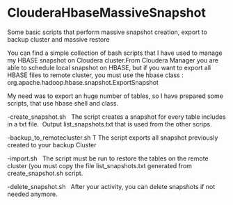 # ClouderaHbaseMassiveSnapshot
Some basic scripts that perform massive snapshot creation, export to backup cluster and massive restore


You can find a simple collection of bash scripts that I have used to manage my HBASE snapshot on Cloudera cluster.From Cloudera Manager you are able to schedule local snapshot on HBASE, but if you want to export all HBASE files to remote cluster, you must use the hbase class :  org.apache.hadoop.hbase.snapshot.ExportSnapshot

My need was to export an huge number of tables, so I have prepared some scripts, that use hbase shell and class.

-create_snapshot.sh  
The script creates a snapshot for every table includes in a txt file. 
Output list_snapshots.txt that is used from the other scrips. 

-backup_to_remotecluster.sh T
The script exports all snapshot previously created to your backup Cluster 

-import.sh  
The script must be run to restore the tables on the remote cluster (you must copy the file list_snapshots.txt generated from create_snapshot.sh script. 

-delete_snapshot.sh  
After your activity, you can delete snapshots if not needed anymore.
